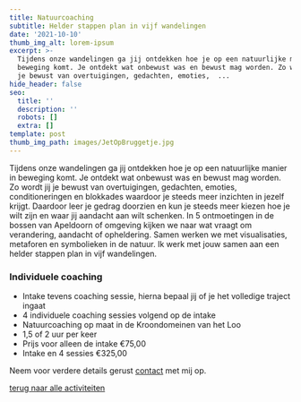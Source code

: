 ```yaml
---
title: Natuurcoaching
subtitle: Helder stappen plan in vijf wandelingen
date: '2021-10-10'
thumb_img_alt: lorem-ipsum
excerpt: >-
  Tijdens onze wandelingen ga jij ontdekken hoe je op een natuurlijke manier in
  beweging komt. Je ontdekt wat onbewust was en bewust mag worden. Zo wordt jij
  je bewust van overtuigingen, gedachten, emoties,  ...
hide_header: false
seo:
  title: ''
  description: ''
  robots: []
  extra: []
template: post
thumb_img_path: images/JetOpBruggetje.jpg
---
```

Tijdens onze wandelingen ga jij ontdekken hoe je op een natuurlijke manier in beweging komt.
Je ontdekt wat onbewust was en bewust mag worden. Zo wordt jij je bewust van overtuigingen, gedachten, emoties, conditioneringen en blokkades waardoor je steeds meer inzichten in jezelf krijgt. Daardoor leer je gedrag doorzien en kun je steeds meer kiezen hoe je wilt zijn en waar jij aandacht aan wilt schenken.
In 5 ontmoetingen in de bossen van Apeldoorn of omgeving kijken we naar wat vraagt om verandering, aandacht of opheldering. Samen werken we met visualisaties, metaforen en symbolieken in de natuur. Ik werk met jouw samen aan een helder stappen plan in vijf wandelingen.

### Individuele coaching
*   Intake tevens coaching sessie, hierna bepaal jij of je het volledige traject ingaat 
*   4 individuele coaching sessies volgend op de intake
*   Natuurcoaching op maat in de Kroondomeinen van het Loo
*   1,5 of 2 uur per keer
*   Prijs voor alleen de intake €75,00
*   Intake en 4 sessies €325,00

Neem voor verdere details gerust [contact](/contact) met mij op.

[terug naar alle activiteiten](/diensten-voor-jou)